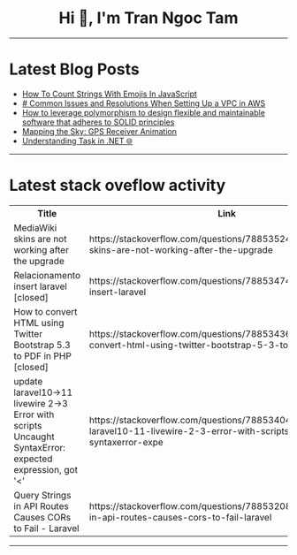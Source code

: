 <h1 align="center">Hi 👋, I'm Tran Ngoc Tam</h1>

---

# Latest Blog Posts 
<!-- BLOG-POST-LIST:START -->
- [How To Count Strings With Emojis In JavaScript](https://dev.to/jeffbuildstech/how-to-count-strings-with-emojis-in-javascript-4604)
- [# Common Issues and Resolutions When Setting Up a VPC in AWS](https://dev.to/sepiyush/-common-issues-and-resolutions-when-setting-up-a-vpc-in-aws-3hk2)
- [How to leverage polymorphism to design flexible and maintainable software that adheres to SOLID principles](https://dev.to/muhammad_salem/how-to-leverage-polymorphism-to-design-flexible-and-maintainable-software-that-adheres-to-solid-principles-36a1)
- [Mapping the Sky: GPS Receiver Animation](https://dev.to/rodrigoantunes/mapping-the-sky-gps-receiver-animation-1ne2)
- [Understanding Task in .NET 🌐](https://dev.to/ipazooki/understanding-task-in-net-3cnn)
<!-- BLOG-POST-LIST:END -->

---

# Latest stack oveflow activity
<table>
  <tr><th>Title</th><th>Link</th></tr>
  <!-- STACKOVERFLOW:START --><tr><td>MediaWiki skins are not working after the upgrade</td><td>https://stackoverflow.com/questions/78853524/mediawiki-skins-are-not-working-after-the-upgrade</td></tr><tr><td>Relacionamento insert laravel [closed]</td><td>https://stackoverflow.com/questions/78853474/relacionamento-insert-laravel</td></tr><tr><td>How to convert HTML using Twitter Bootstrap 5.3 to PDF in PHP [closed]</td><td>https://stackoverflow.com/questions/78853436/how-to-convert-html-using-twitter-bootstrap-5-3-to-pdf-in-php</td></tr><tr><td>update laravel10-&gt;11 livewire 2-&gt;3 Error with scripts Uncaught SyntaxError: expected expression, got &#39;&lt;&#39;</td><td>https://stackoverflow.com/questions/78853404/update-laravel10-11-livewire-2-3-error-with-scripts-uncaught-syntaxerror-expe</td></tr><tr><td>Query Strings in API Routes Causes CORs to Fail - Laravel</td><td>https://stackoverflow.com/questions/78853208/query-strings-in-api-routes-causes-cors-to-fail-laravel</td></tr><!-- STACKOVERFLOW:END -->
</table>

---


